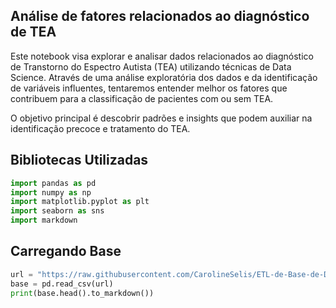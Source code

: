 
## Análise de fatores relacionados ao diagnóstico de TEA

Este notebook visa explorar e analisar dados relacionados ao diagnóstico de Transtorno do Espectro Autista (TEA) utilizando técnicas de Data Science. Através de uma análise exploratória dos dados e da identificação de variáveis influentes, tentaremos entender melhor os fatores que contribuem para a classificação de pacientes com ou sem TEA.

O objetivo principal é descobrir padrões e insights que podem auxiliar na identificação precoce e tratamento do TEA.

## Bibliotecas Utilizadas

```python
import pandas as pd
import numpy as np
import matplotlib.pyplot as plt
import seaborn as sns
import markdown
```
## Carregando Base 
```python
url = "https://raw.githubusercontent.com/CarolineSelis/ETL-de-Base-de-Dados-P-blica/main/Autism_Screening.csv"
base = pd.read_csv(url)
print(base.head().to_markdown())
```
